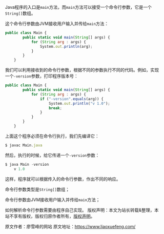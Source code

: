 


Java程序的入口是`main`方法，而`main`方法可以接受一个命令行参数，它是一个`String[]`数组。

这个命令行参数由JVM接收用户输入并传给`main`方法：

```js 
public class Main {
        public static void main(String[] args) {
            for (String arg : args) {
                System.out.println(arg);
            }
        }
    }
```

我们可以利用接收到的命令行参数，根据不同的参数执行不同的代码。例如，实现一个`-version`参数，打印程序版本号：


```js 
public class Main {
        public static void main(String[] args) {
            for (String arg : args) {
                if ("-version".equals(arg)) {
                    System.out.println("v 1.0");
                    break;
                }
            }
        }
    }
```

上面这个程序必须在命令行执行，我们先编译它：


```js 
$ javac Main.java
```

然后，执行的时候，给它传递一个`-version`参数：


```js 
$ java Main -version
    v 1.0
```

这样，程序就可以根据传入的命令行参数，作出不同的响应。

命令行参数类型是`String[]`数组；

命令行参数由JVM接收用户输入并传给`main`方法；

如何解析命令行参数需要由程序自己实现。
版权声明：本文为站长转载&整理，本站不享有版权，版权归原作者所有，[版权声明](https://gitee.com/hezhiyuan007/java-notes/raw/master/disclaimer.md)。




原文作者：廖雪峰的网站 原文地址：https://www.liaoxuefeng.com/